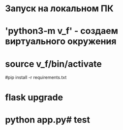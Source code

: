 # Запуск на  локальном ПК
# 'python3-m v_f' - создаем виртуального окружения
# source v_f/bin/activate
#pip install -r requirements.txt
# flask upgrade
# python app.py# test
